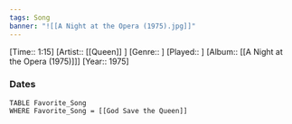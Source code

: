 ```yaml
---
tags: Song  
banner: "![[A Night at the Opera (1975).jpg]]"
---
```

[Time:: 1:15]
[Artist:: [[Queen]] ]
[Genre:: ]
[Played:: ]
[Album:: [[A Night at the Opera (1975)]]]
[Year:: 1975]
### Dates
````dataview
TABLE Favorite_Song
WHERE Favorite_Song = [[God Save the Queen]]
````